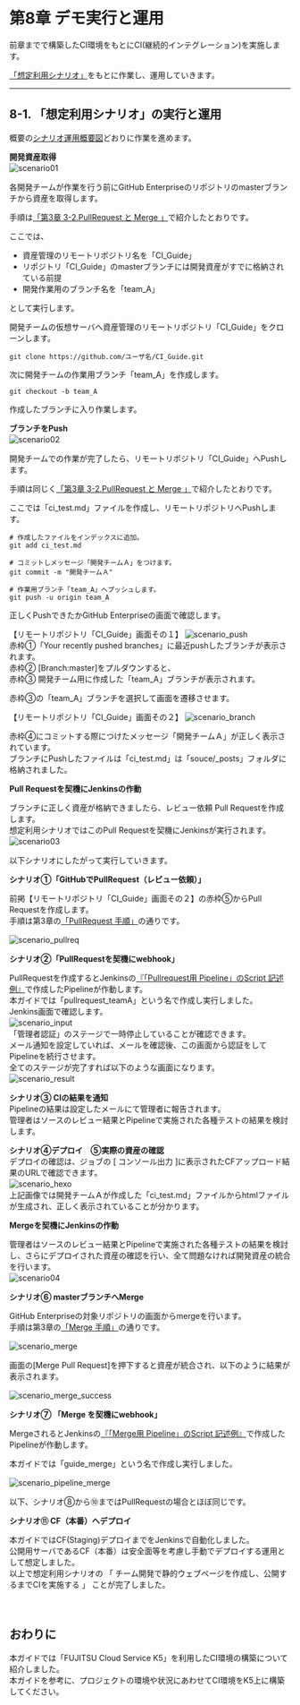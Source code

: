 # 第8章 デモ実行と運用

前章までで構築したCI環境をもとにCI(継続的インテグレーション)を実施します。<br/>

[「想定利用シナリオ」](#scenario)をもとに作業し、運用していきます。<br/>

------------------------------------------------------------------------------------

## 8-1. 「想定利用シナリオ」の実行と運用

概要の[シナリオ運用概要図](#ci_02)どおりに作業を進めます。

**開発資産取得**<br/>
![scenario01](./image/scenario01.jpg)
　<br/>

各開発チームが作業を行う前にGitHub Enterpriseのリポジトリのmasterブランチから資産を取得します。<br/>

手順は[「第3章 3-2.PullRequest と Merge 」](#git_function)で紹介したとおりです。<br/>

ここでは、<br/>
- 資産管理のリモートリポジトリ名を「CI_Guide」
- リポジトリ「CI_Guide」のmasterブランチには開発資産がすでに格納されている前提
- 開発作業用のブランチ名を「team_A」<br/>

として実行します。<br/>

開発チームの仮想サーバへ資産管理のリモートリポジトリ「CI_Guide」をクローンします。<br/>

`git clone https://github.com/ユーザ名/CI_Guide.git`<br/>

次に開発チームの作業用ブランチ「team_A」を作成します。<br/>

`git checkout -b team_A`<br/>

作成したブランチに入り作業します。<br/>

**ブランチをPush**<br/>
![scenario02](./image/scenario02.jpg)
　<br/>

開発チームでの作業が完了したら、リモートリポジトリ「CI_Guide」へPushします。<br/>

手順は同じく[「第3章 3-2.PullRequest と Merge 」](#git_function)で紹介したとおりです。<br/>

ここでは「ci_test.md」ファイルを作成し、リモートリポジトリへPushします。

```
# 作成したファイルをインデックスに追加。
git add ci_test.md

# コミットしメッセージ「開発チームＡ」をつけます。
git commit -m "開発チームＡ"

# 作業用ブランチ「team_A」へプッシュします。
git push -u origin team_A
```
正しくPushできたかGitHub Enterpriseの画面で確認します。<br/>

【リモートリポジトリ「CI_Guide」画面その１】
![scenario_push](./image/scenario_push.jpg)
　<br/>
赤枠①「Your recently pushed branches」に最近pushしたブランチが表示されます。<br/>
赤枠② [Branch:master]をプルダウンすると、<br/>
赤枠③ 開発チーム用に作成した「team_A」ブランチが表示されます。<br/>

赤枠③の「team_A」ブランチを選択して画面を遷移させます。<br/>

【リモートリポジトリ「CI_Guide」画面その２】
![scenario_branch](./image/scenario_branch.jpg)
　<br/>

赤枠④にコミットする際につけたメッセージ「開発チームＡ」が正しく表示されています。<br/>
ブランチにPushしたファイルは「ci_test.md」は「souce/_posts」フォルダに格納されました。<br/>

**Pull Requestを契機にJenkinsの作動**<br/>

ブランチに正しく資産が格納できましたら、レビュー依頼 Pull Requestを作成します。<br/>
想定利用シナリオではこのPull Requestを契機にJenkinsが実行されます。<br/>
![scenario03](./image/scenario03.jpg)
　<br/>

以下シナリオにしたがって実行していきます。<br/>

**シナリオ①「GitHubでPullRequest（レビュー依頼）」**<br>

前掲【リモートリポジトリ「CI_Guide」画面その２】の赤枠⑤からPull Requestを作成します。<br/>
手順は第3章の[「PullRequest 手順」](#pullreq)の通りです。<br/>

![scenario_pullreq](./image/scenario_pullreq.jpg)
　<br/>

**シナリオ②「PullRequestを契機にwebhook」**<br>

PullRequestを作成するとJenkinsの[『「Pullrequest用 Pipeline」のScript 記述例』](#script_pullreq)で作成したPipelineが作動します。<br/>
本ガイドでは「pullrequest_teamA」という名で作成し実行しました。<br/>
Jenkins画面で確認します。<br/>
![scenario_input](./image/scenario_input.jpg)
　<br/>
「管理者認証」のステージで一時停止していることが確認できます。<br/>
メール通知を設定していれば、メールを確認後、この画面から認証をしてPipelineを続行させます。<br/>
全てのステージが完了すれば以下のような画面になります。<br/>
![scenario_result](./image/scenario_result.jpg)
　<br/>

**シナリオ③ CIの結果を通知**<br>
Pipelineの結果は設定したメールにて管理者に報告されます。<br/>
管理者はソースのレビュー結果とPipelineで実施された各種テストの結果を検討します。<br/>

**シナリオ④デプロイ　⑤実際の資産の確認**<br>
デプロイの確認は、ジョブの [ コンソール出力 ]に表示されたCFアップロード結果のURLで確認できます。 <br/>
![scenario_hexo](./image/scenario_hexo.jpg)
　<br/>
上記画像では開発チームＡが作成した「ci_test.md」ファイルからhtmlファイルが生成され、正しく表示されていることが分かります。<br/>

**Mergeを契機にJenkinsの作動**<br/>

管理者はソースのレビュー結果とPipelineで実施された各種テストの結果を検討し、さらにデプロイされた資産の確認を行い、全て問題なければ開発資産の統合を行います。<br/>
![scenario04](./image/scenario04.jpg)
　<br/>

**シナリオ⑥ masterブランチへMerge**<br>

GitHub Enterpriseの対象リポジトリの画面からmergeを行います。<br/>
手順は第3章の[「Merge 手順」](#merge)の通りです。<br/>

![scenario_merge](./image/scenario_merge.jpg)
　<br/>

画面の[Merge Pull Request]を押下すると資産が統合され、以下のように結果が表示されます。<br/>

![scenario_merge_success](./image/scenario_merge_success.jpg)
　<br/>

**シナリオ⑦ 「Merge を契機にwebhook」**<br>

MergeされるとJenkinsの[『「Merge用 Pipeline」のScript 記述例』](#script_merge)で作成したPipelineが作動します。<br/>

本ガイドでは「guide_merge」という名で作成し実行しました。<br/>

![scenario_pipeline_merge](./image/scenario_pipeline_merge.jpg)
　<br/>

以下、シナリオ⑧から⑩まではPullRequestの場合とほぼ同じです。<br/>

**シナリオ⑪ CF（本番）へデプロイ**<br>

本ガイドではCF(Staging)デプロイまでをJenkinsで自動化しました。<br/>
公開用サーバであるCF（本番）は安全面等を考慮し手動でデプロイする運用として想定しました。<br/>
以上で想定利用シナリオの 「 チーム開発で静的ウェブページを作成し、公開するまでCIを実施する 」 ことが完了しました。<br/>

　<br/>

## おわりに

本ガイドでは「FUJITSU Cloud Service K5」を利用したCI環境の構築について紹介しました。<br/>
本ガイドを参考に、プロジェクトの環境や状況にあわせてCI環境をK5上に構築してください。<br/>


